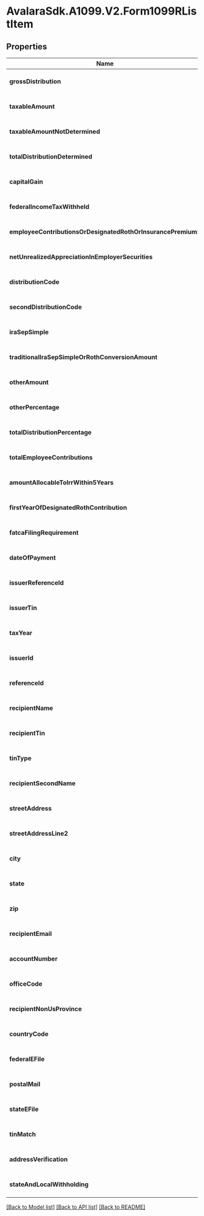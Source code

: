 # AvalaraSdk.A1099.V2.Form1099RListItem

## Properties

Name | Type | Description | Notes
------------ | ------------- | ------------- | -------------
**grossDistribution** | **number** |  | [optional] [default to undefined]
**taxableAmount** | **number** |  | [optional] [default to undefined]
**taxableAmountNotDetermined** | **boolean** |  | [optional] [default to undefined]
**totalDistributionDetermined** | **boolean** |  | [optional] [default to undefined]
**capitalGain** | **number** |  | [optional] [default to undefined]
**federalIncomeTaxWithheld** | **number** |  | [optional] [default to undefined]
**employeeContributionsOrDesignatedRothOrInsurancePremiums** | **number** |  | [optional] [default to undefined]
**netUnrealizedAppreciationInEmployerSecurities** | **number** |  | [optional] [default to undefined]
**distributionCode** | **string** |  | [optional] [default to undefined]
**secondDistributionCode** | **string** |  | [optional] [default to undefined]
**iraSepSimple** | **boolean** |  | [optional] [default to undefined]
**traditionalIraSepSimpleOrRothConversionAmount** | **number** |  | [optional] [default to undefined]
**otherAmount** | **number** |  | [optional] [default to undefined]
**otherPercentage** | **string** |  | [optional] [default to undefined]
**totalDistributionPercentage** | **string** |  | [optional] [default to undefined]
**totalEmployeeContributions** | **number** |  | [optional] [default to undefined]
**amountAllocableToIrrWithin5Years** | **number** |  | [optional] [default to undefined]
**firstYearOfDesignatedRothContribution** | **number** |  | [optional] [default to undefined]
**fatcaFilingRequirement** | **boolean** |  | [optional] [default to undefined]
**dateOfPayment** | **Date** |  | [optional] [default to undefined]
**issuerReferenceId** | **string** |  | [optional] [default to undefined]
**issuerTin** | **string** |  | [optional] [default to undefined]
**taxYear** | **number** |  | [optional] [default to undefined]
**issuerId** | **string** |  | [optional] [default to undefined]
**referenceId** | **string** |  | [optional] [default to undefined]
**recipientName** | **string** |  | [optional] [default to undefined]
**recipientTin** | **string** |  | [optional] [default to undefined]
**tinType** | **string** |  | [optional] [default to undefined]
**recipientSecondName** | **string** |  | [optional] [default to undefined]
**streetAddress** | **string** |  | [optional] [default to undefined]
**streetAddressLine2** | **string** |  | [optional] [default to undefined]
**city** | **string** |  | [optional] [default to undefined]
**state** | **string** |  | [optional] [default to undefined]
**zip** | **string** |  | [optional] [default to undefined]
**recipientEmail** | **string** |  | [optional] [default to undefined]
**accountNumber** | **string** |  | [optional] [default to undefined]
**officeCode** | **string** |  | [optional] [default to undefined]
**recipientNonUsProvince** | **string** |  | [optional] [default to undefined]
**countryCode** | **string** |  | [optional] [default to undefined]
**federalEFile** | **boolean** |  | [optional] [default to undefined]
**postalMail** | **boolean** |  | [optional] [default to undefined]
**stateEFile** | **boolean** |  | [optional] [default to undefined]
**tinMatch** | **boolean** |  | [optional] [default to undefined]
**addressVerification** | **boolean** |  | [optional] [default to undefined]
**stateAndLocalWithholding** | [**StateAndLocalWithholding**](StateAndLocalWithholding.md) |  | [optional] [default to undefined]

[[Back to Model list]](../../../README.md#documentation-for-models) [[Back to API list]](../../../README.md#documentation-for-api-endpoints) [[Back to README]](../../../README.md)


